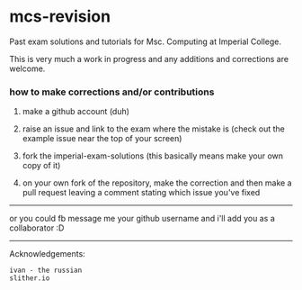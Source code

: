 # mcs-revision

Past exam solutions and tutorials for Msc. Computing at Imperial College.

This is very much a work in progress and any additions and corrections are welcome. 

### how to make corrections and/or contributions

1. make a github account (duh)

2. raise an issue and link to the exam where the mistake is (check out the example issue near the top of your screen)

3. fork the imperial-exam-solutions (this basically means make your own copy of it)

4. on your own fork of the repository, make the correction and then make a pull request leaving a comment stating which issue you've fixed

---

or you could fb message me your github username and i'll add you as a collaborator :D

---

Acknowledgements:

```
ivan - the russian
slither.io
```

